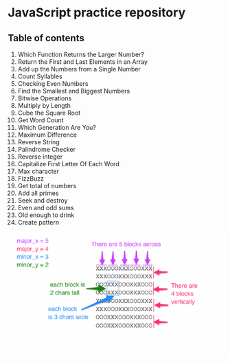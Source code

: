 # JavaScript practice repository

## Table of contents
1. Which Function Returns the Larger Number?
2. Return the First and Last Elements in an Array
3. Add up the Numbers from a Single Number
4. Count Syllables
5. Checking Even Numbers
6. Find the Smallest and Biggest Numbers
7. Bitwise Operations
8. Multiply by Length
9. Cube the Square Root
10. Get Word Count
11. Which Generation Are You?
12. Maximum Difference
13. Reverse String
14. Palindrome Checker
15. Reverse integer
16. Capitalize First Letter Of Each Word
17. Max character
18. FizzBuzz
19. Get total of numbers
20. Add all primes
21. Seek and destroy
22. Even and odd sums
23. Old enough to drink
24. Create pattern

![Screenshot of desired function output](/img/createPattern.png)